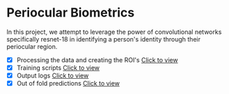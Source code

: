 # Periocular Biometrics

In this project, we attempt to leverage the power of convolutional networks specifically resnet-18 in identifying a person's identity through their periocular region.

- [x] Processing the data and creating the ROI's [Click to view](https://github.com/JINO-ROHIT/Clinics_Project/blob/main/notebooks/nb5_ROI.ipynb)
- [x] Training scripts [Click to view](https://github.com/JINO-ROHIT/Clinics_Project/tree/main/scripts)
- [x] Output logs [Click to view](https://github.com/JINO-ROHIT/Clinics_Project/blob/main/artifacts/train.log.txt)
- [x] Out of fold predictions [Click to view](https://github.com/JINO-ROHIT/Clinics_Project/blob/main/artifacts/oof_df.csv)
